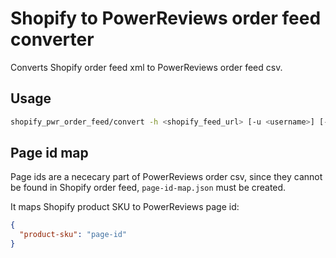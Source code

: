 # Shopify to PowerReviews order feed converter
Converts Shopify order feed xml to PowerReviews order feed csv.

## Usage
```sh
shopify_pwr_order_feed/convert -h <shopify_feed_url> [-u <username>] [-p <password>] > pwr-order-feed.csv
```
## Page id map
Page ids are a nececary part of PowerReviews order csv, since they cannot be found in Shopify order feed, `page-id-map.json` must be created.

It maps Shopify product SKU to PowerReviews page id:
```json
{
  "product-sku": "page-id"
}
```
